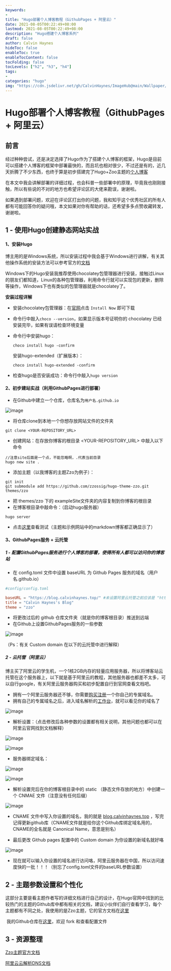 ```yaml
---
keywords: 
- 
title: "Hugo部署个人博客教程（GithubPages + 阿里云）"
date: 2021-08-05T00:22:49+08:00
lastmod: 2021-08-05T00:22:49+08:00
description: "Hugo搭建个人博客系列"
draft: false
author: Calvin Haynes
hideToc: false
enableToc: true
enableTocContent: false
tocFolding: false
tocLevels: ["h2", "h3", "h4"]
tags:
-
categories: "hugo"
img: "https://cdn.jsdelivr.net/gh/CalvinHaynes/ImageHub@main/Wallpaper/35af5124880511ebb6edd017c2d2eca2.6mpycsk390k0.jpg"
---
```


# Hugo部署个人博客教程（GithubPages + 阿里云）

## 前言

经过种种尝试，还是决定选择了Hugo作为了搭建个人博客的框架，Hugo是目前可以搭建个人博客的框架中部署最快的，而且坑也相对很少，不过还是有的，近几天折腾了不少东西，也终于算是初步搭建完了Hugo+Zoo主题的[个人博客](https://blog.calvinhaynes.top/)

在本文中我会讲解部署的详细过程，也会科普一些部署中的原理，毕竟我也刚刚接触，所以有些说的不对的地方也希望评论区的大佬来勘误，谢谢啦。

如果遇到部署问题，欢迎在评论区打出你的问题，我和知乎这个优秀社区的所有人都有可能回答你的疑问哦，本文如果对你有帮助的话，还希望多多点赞收藏转发，谢谢啦。

## 1 - 使用Hugo创建静态网站实战



#### 1、安装Hugo

博主用的是Windows系统，所以安装过程中我会基于Windows进行讲解，有关其他操作系统的安装方法可以参考官方的[文档](https://gohugo.io/getting-started/installing/)

Windows下的Hugo安装我推荐使用chocolatey包管理器进行安装，接触过Linux的朋友们都知道，Linux的各种包管理器，利用命令行就可以实现包的更新，删除等操作，Windows下也有类似的包管理器就是chocolatey了。



**安装过程详解**

- 安装chocolatey包管理器：在[官网](https://chocolatey.org/)点击 `Install Now` 即可下载

- 命令行中敲入`choco --version`，如果显示版本号证明你的 chocolatey 已经安装完毕，如果有误请检查环境变量

- 命令行中安装hugo：
  
  ```shell
  choco install hugo -confirm
  ```
  
  安装hugo-extended（扩展版本）：
  
  ```shell
  choco install hugo-extended -confirm
  ```
  
- 检查hugo是否安装成功：命令行中敲入`hugo version`



#### 2、初步建站实战（利用GithubPages进行部署）

- 在Github中建立一个仓库，仓库名为`用户名.github.io`

![image](https://cdn.jsdelivr.net/gh/CalvinHaynes/ImageHub@main/BlogImage/image.1l0hxny3q7b4.png)

- 将仓库clone到本地一个你想存放网站文件的文件夹

```shell
git clone <YOUR-REPOSITORY_URL>
```

- 创建网站：在存放你博客的根目录 <YOUR-REPOSITORY_URL> 中敲入以下命令

```shell
//注意site后面是一个点，不能忽略啊，.代表当前目录
hugo new site .
```

- 添加主题（以我博客的主题Zzo为例子）：

```shell
git init
git submodule add https://github.com/zzossig/hugo-theme-zzo.git themes/zzo
```

- 把 themes/zzo 下的 exampleSite文件夹的内容复制到你博客的根目录
- 在博客根目录中敲命令：（启动hugo服务器）

```shell
hugo server
```

- 点击[这里](http://localhost:1313/)查看测试（主题和示例网站中的markdown博客都正确显示了）



#### 3、GithubPages服务 + 云托管



##### 1 - 配置GithubPages服务进行个人博客的部署，使得所有人都可以访问你的博客站

- 在 config.toml 文件中设置 baseURL 为 Github Pages 服务的域名（用户名.github.io）

```toml
#config/config.toml

baseURL = "https://blog.calvinhaynes.top/" #未设置阿里云托管之前应该是 "https://用户名.github.io"
title = "Calvin Haynes's Blog"
theme = "zzo"
```

- 将更改过后的 github 仓库文件夹（就是你的博客根目录）推送到远端
- 在Github上设置GithubPages服务的一些参数

![image](https://cdn.jsdelivr.net/gh/CalvinHaynes/ImageHub@main/BlogImage/image.1ssfj1nz0jkw.png)

（Ps：有关 Custom domain 在以下的云托管中进行解释）



##### 2 - 云托管（阿里云）

​		博主买了阿里云的学生机，一个1核2GB内存的轻量应用服务器，所以将博客站云托管在这个服务器上，以下就是基于阿里云的教程，其他服务器也都差不太多，可以自行google，有关阿里云服务器购买和初步配置自行到官网查看文档吧。

- 拥有一个阿里云服务器还不够，你需要[购买注册](https://wanwang.aliyun.com/?spm=5176.19720258.J_8058803260.53.55d32c4axFU59f)一个你自己的专属域名。
- 拥有自己的专属域名之后，进入域名解析的[工作台](https://dns.console.aliyun.com/?spm=5176.12818093.ProductAndService--ali--widget-home-product-recent.dre0.5adc16d05LdZIH#/dns/domainList)，就可以看见你的域名了

![image](https://cdn.jsdelivr.net/gh/CalvinHaynes/ImageHub@main/BlogImage/image.7jhy38mugak0.png)

- 解析设置：（点击修改后各种参数的设置都有相关说明，其他问题也都可以在阿里云官网找到文档解释）

![image](https://cdn.jsdelivr.net/gh/CalvinHaynes/ImageHub@main/BlogImage/image.37z6o0rdyam0.png)

![image](https://cdn.jsdelivr.net/gh/CalvinHaynes/ImageHub@main/BlogImage/image.5faxpze1aqc0.png)

- 服务器绑定域名：

![image](https://cdn.jsdelivr.net/gh/CalvinHaynes/ImageHub@main/BlogImage/image.5u53qpc5aao0.png)

![image](https://cdn.jsdelivr.net/gh/CalvinHaynes/ImageHub@main/BlogImage/image.3992hz7hv360.png)

- 解析设置完后在你的博客根目录中的 static （静态文件存放的地方）中创建一个 CNMAE 文件（注意没有任何后缀）

![image](https://cdn.jsdelivr.net/gh/CalvinHaynes/ImageHub@main/BlogImage/image.q0epou32e1s.png)

- CNAME 文件中写入你设置的域名，我的就是 [blog.calvinhaynes.top](https://blog.calvinhaynes.top/) ，写完记得更新github库（CNAME文件就是给你这个Github库绑定域名用的，CNAME的全名就是 Canonical Name，意思是别名）

- 最后更改 Github pages 配置中的 Custom domain 为你设置的新域名就好咯

![image](https://cdn.jsdelivr.net/gh/CalvinHaynes/ImageHub@main/BlogImage/image.1ssfj1nz0jkw.png)

- 现在就可以输入你设置的域名进行访问咯，阿里云服务器在中国，所以访问速度快的一批！！！（别忘了config.toml文件的baseURL参数设置）



## 2 - 主题参数设置和个性化

​	这部分主要是看主题作者写的详细文档进行自己的设计，在Hugo官网中找到的比较热门的主题的Github库中都有相关的文档，建议小伙伴们自行查看学习，每个主题都有不同之处，我使用的是Zzo主题，它的官方文档在[这里](https://zzo-docs.vercel.app/)

​	我的Github仓库在[这里](https://github.com/CalvinHaynes/CalvinHaynes.github.io)，欢迎 fork 和查看配置文件



## 3 - 资源整理

  [Zzo主题官方文档](https://zzo-docs.vercel.app/)

  [阿里云云解析DNS文档](https://help.aliyun.com/product/29697.html?spm=a2c4g.11186623.6.540.d0044e82AEgtJN)

  

